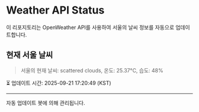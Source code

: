 
# Weather API Status

이 리포지토리는 OpenWeather API를 사용하여 서울의 날씨 정보를 자동으로 업데이트합니다.

## 현재 서울 날씨
> 서울의 현재 날씨: scattered clouds, 온도: 25.37°C, 습도: 48%

⏳ 업데이트 시간: 2025-09-21 17:20:49 (KST)

---
자동 업데이트 봇에 의해 관리됩니다.

